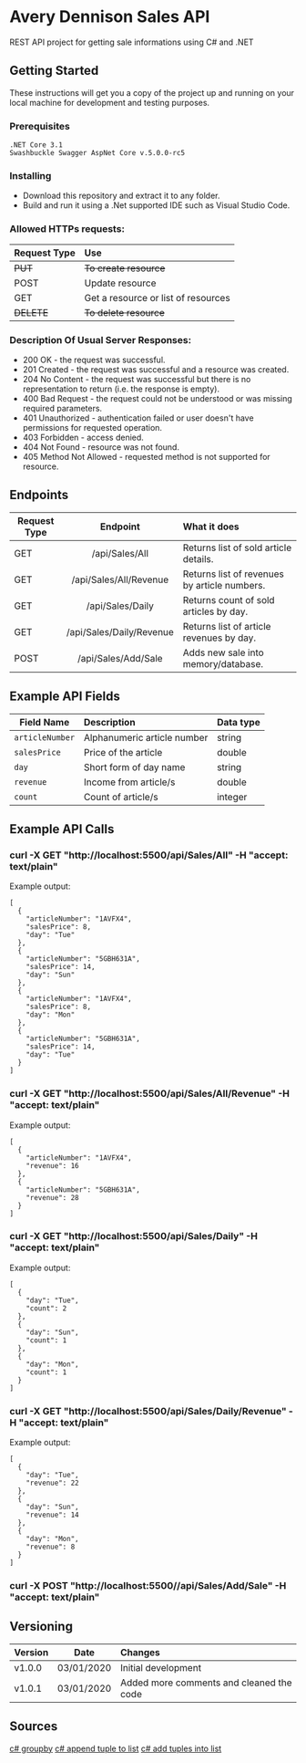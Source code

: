 # Avery Dennison Sales API

REST API project for getting sale informations using C# and .NET

## Getting Started

These instructions will get you a copy of the project up and running on your local machine for development and testing purposes.

### Prerequisites

```
.NET Core 3.1
Swashbuckle Swagger AspNet Core v.5.0.0-rc5
```

### Installing

* Download this repository and extract it to any folder.
* Build and run it using a .Net supported IDE such as Visual Studio Code.

### Allowed HTTPs requests:
| Request Type | Use                                 |
| ------------ |:----------------------------------- |
| ~~PUT~~      | ~~To create resource~~              |
| POST         | Update resource                     |
| GET          | Get a resource or list of resources |
| ~~DELETE~~   | ~~To delete resource~~              |

### Description Of Usual Server Responses:

* 200 OK - the request was successful.
* 201 Created - the request was successful and a resource was created.
* 204 No Content - the request was successful but there is no representation to return (i.e. the response is empty).
* 400 Bad Request - the request could not be understood or was missing required parameters.
* 401 Unauthorized - authentication failed or user doesn't have permissions for requested operation.
* 403 Forbidden - access denied.
* 404 Not Found - resource was not found.
* 405 Method Not Allowed - requested method is not supported for resource.

## Endpoints

| Request Type      | Endpoint                    | What it does                                       |
| ----------------- |:---------------------------:|:-------------------------------------------------- |
| GET               | /api/Sales/All              | Returns list of sold article details.              |
| GET               | /api/Sales/All/Revenue      | Returns list of revenues by article numbers.       |
| GET               | /api/Sales/Daily            | Returns count of sold articles by day.             |
| GET               | /api/Sales/Daily/Revenue    | Returns list of article revenues by day.           |
| POST              | /api/Sales/Add/Sale         | Adds new sale into memory/database.                |


## Example API Fields

| Field Name | Description                                 | Data type |
| ------------------ |:----------------------------------- |:--------- |
| ``articleNumber``  | Alphanumeric article number         | string    |
| ``salesPrice``     | Price of the article                | double    |
| ``day``            | Short form of day name              | string    |
| ``revenue``        | Income from article/s               | double    |
| ``count``          | Count of article/s                  | integer   |


## Example API Calls

### curl -X GET "http://localhost:5500/api/Sales/All" -H "accept: text/plain"
Example output:
```
[
  {
    "articleNumber": "1AVFX4",
    "salesPrice": 8,
    "day": "Tue"
  },
  {
    "articleNumber": "5GBH631A",
    "salesPrice": 14,
    "day": "Sun"
  },
  {
    "articleNumber": "1AVFX4",
    "salesPrice": 8,
    "day": "Mon"
  },
  {
    "articleNumber": "5GBH631A",
    "salesPrice": 14,
    "day": "Tue"
  }
]
```

### curl -X GET "http://localhost:5500/api/Sales/All/Revenue" -H "accept: text/plain"
Example output:
```
[
  {
    "articleNumber": "1AVFX4",
    "revenue": 16
  },
  {
    "articleNumber": "5GBH631A",
    "revenue": 28
  }
]
```

### curl -X GET "http://localhost:5500/api/Sales/Daily" -H "accept: text/plain"
Example output:
```
[
  {
    "day": "Tue",
    "count": 2
  },
  {
    "day": "Sun",
    "count": 1
  },
  {
    "day": "Mon",
    "count": 1
  }
]
```

### curl -X GET "http://localhost:5500/api/Sales/Daily/Revenue" -H "accept: text/plain"
Example output:
```
[
  {
    "day": "Tue",
    "revenue": 22
  },
  {
    "day": "Sun",
    "revenue": 14
  },
  {
    "day": "Mon",
    "revenue": 8
  }
]
```

### curl -X POST "http://localhost:5500//api/Sales/Add/Sale" -H "accept: text/plain"


## Versioning

| Version       | Date            | Changes                                  |
| ------------- |:---------------:|:---------------------------------------- |
| v1.0.0        | 03/01/2020      | Initial development                      |
| v1.0.1        | 03/01/2020      | Added more comments and cleaned the code |


## Sources

[c# groupby](https://csharp.net-tutorials.com/linq/grouping-data-the-groupby-method/)
[c# append tuple to list](https://stackoverflow.com/questions/42785492/adding-an-item-to-a-tuple-in-c-sharp)
[c# add tuples into list](https://stackoverflow.com/questions/23779824/c-sharp-adding-to-list-of-tuples-with-a-function)

